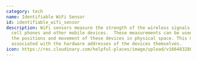 ```yaml
---
category: tech
name: Identifiable WiFi Sensor
id: identifiable_wifi_sensor
description: W﻿iFi sensors measure the strength of the wireless signals from
  cell phones and other mobile devices.  These measurements can be used to track
  the positions and movement of these devices in physical space. This may be
  associated with the hardware addresses of the devices themselves.
icon: https://res.cloudinary.com/helpful-places/image/upload/v1664832800/dtpr-icons/tech/blue/wave_junnj3.svg
---
```

